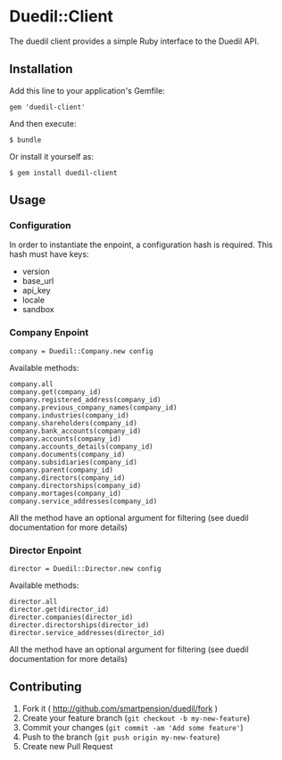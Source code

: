 # Duedil::Client

The duedil client provides a simple Ruby interface to the Duedil API.

## Installation

Add this line to your application's Gemfile:

    gem 'duedil-client'

And then execute:

    $ bundle

Or install it yourself as:

    $ gem install duedil-client

## Usage

### Configuration

In order to instantiate the enpoint, a configuration hash is required. This hash must have keys:
- version
- base_url
- api_key
- locale
- sandbox

### Company Enpoint

```
company = Duedil::Company.new config
```

Available methods:
```
company.all
company.get(company_id)
company.registered_address(company_id)
company.previous_company_names(company_id)
company.industries(company_id)
company.shareholders(company_id)
company.bank_accounts(company_id)
company.accounts(company_id)
company.accounts_details(company_id)
company.documents(company_id)
company.subsidiaries(company_id)
company.parent(company_id)
company.directors(company_id)
company.directorships(company_id)
company.mortages(company_id)
company.service_addresses(company_id)
```

All the method have an optional argument for filtering (see duedil documentation for more details)

### Director Enpoint

```
director = Duedil::Director.new config
```

Available methods:
```
director.all
director.get(director_id)
director.companies(director_id)
director.directorships(director_id)
director.service_addresses(director_id)
```

All the method have an optional argument for filtering (see duedil documentation for more details)

## Contributing

1. Fork it ( http://github.com/smartpension/duedil/fork )
2. Create your feature branch (`git checkout -b my-new-feature`)
3. Commit your changes (`git commit -am 'Add some feature'`)
4. Push to the branch (`git push origin my-new-feature`)
5. Create new Pull Request
